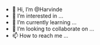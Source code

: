 - 👋 Hi, I’m @Harvinde
- 👀 I’m interested in ...
- 🌱 I’m currently learning ...
- 💞️ I’m looking to collaborate on ...
- 📫 How to reach me ...

<!---
Harvinde/Harvinde is a ✨ special ✨ repository because its `README.md` (this file) appears on your GitHub profile.
You can click the Preview link to take a look at your changes.
--->
